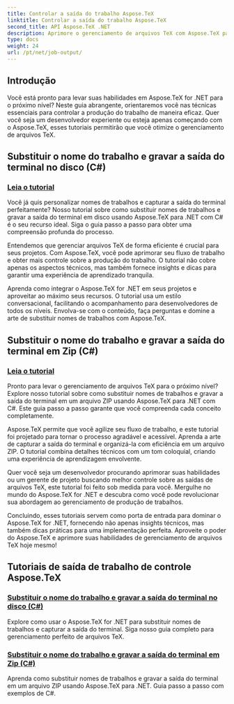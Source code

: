 ```yaml
---
title: Controlar a saída do trabalho Aspose.TeX
linktitle: Controlar a saída do trabalho Aspose.TeX
second_title: API Aspose.TeX .NET
description: Aprimore o gerenciamento de arquivos TeX com Aspose.TeX para .NET. Aprenda a substituir nomes de trabalhos e capturar a saída do terminal sem esforço usando C# com nossos guias passo a passo.
type: docs
weight: 24
url: /pt/net/job-output/
---
```


## Introdução

Você está pronto para levar suas habilidades em Aspose.TeX for .NET para o próximo nível? Neste guia abrangente, orientaremos você nas técnicas essenciais para controlar a produção do trabalho de maneira eficaz. Quer você seja um desenvolvedor experiente ou esteja apenas começando com o Aspose.TeX, esses tutoriais permitirão que você otimize o gerenciamento de arquivos TeX.

## Substituir o nome do trabalho e gravar a saída do terminal no disco (C#)
### [Leia o tutorial](./override-job-name-disk-output-csharp/)

Você já quis personalizar nomes de trabalhos e capturar a saída do terminal perfeitamente? Nosso tutorial sobre como substituir nomes de trabalhos e gravar a saída do terminal em disco usando Aspose.TeX para .NET com C# é o seu recurso ideal. Siga o guia passo a passo para obter uma compreensão profunda do processo.

Entendemos que gerenciar arquivos TeX de forma eficiente é crucial para seus projetos. Com Aspose.TeX, você pode aprimorar seu fluxo de trabalho e obter mais controle sobre a produção do trabalho. O tutorial não cobre apenas os aspectos técnicos, mas também fornece insights e dicas para garantir uma experiência de aprendizado tranquila.

Aprenda como integrar o Aspose.TeX for .NET em seus projetos e aproveitar ao máximo seus recursos. O tutorial usa um estilo conversacional, facilitando o acompanhamento para desenvolvedores de todos os níveis. Envolva-se com o conteúdo, faça perguntas e domine a arte de substituir nomes de trabalhos com Aspose.TeX.

## Substituir o nome do trabalho e gravar a saída do terminal em Zip (C#)
### [Leia o tutorial](./override-job-name-zip-output-csharp/)

Pronto para levar o gerenciamento de arquivos TeX para o próximo nível? Explore nosso tutorial sobre como substituir nomes de trabalhos e gravar a saída do terminal em um arquivo ZIP usando Aspose.TeX para .NET com C#. Este guia passo a passo garante que você compreenda cada conceito completamente.

Aspose.TeX permite que você agilize seu fluxo de trabalho, e este tutorial foi projetado para tornar o processo agradável e acessível. Aprenda a arte de capturar a saída do terminal e organizá-la com eficiência em um arquivo ZIP. O tutorial combina detalhes técnicos com um tom coloquial, criando uma experiência de aprendizagem envolvente.

Quer você seja um desenvolvedor procurando aprimorar suas habilidades ou um gerente de projeto buscando melhor controle sobre as saídas de arquivos TeX, este tutorial foi feito sob medida para você. Mergulhe no mundo do Aspose.TeX for .NET e descubra como você pode revolucionar sua abordagem ao gerenciamento de produção de trabalhos.

Concluindo, esses tutoriais servem como porta de entrada para dominar o Aspose.TeX for .NET, fornecendo não apenas insights técnicos, mas também dicas práticas para uma implementação perfeita. Aproveite o poder do Aspose.TeX e aprimore suas habilidades de gerenciamento de arquivos TeX hoje mesmo!
## Tutoriais de saída de trabalho de controle Aspose.TeX
### [Substituir o nome do trabalho e gravar a saída do terminal no disco (C#)](./override-job-name-disk-output-csharp/)
Explore como usar o Aspose.TeX for .NET para substituir nomes de trabalhos e capturar a saída do terminal. Siga nosso guia completo para gerenciamento perfeito de arquivos TeX.
### [Substituir o nome do trabalho e gravar a saída do terminal em Zip (C#)](./override-job-name-zip-output-csharp/)
Aprenda como substituir nomes de trabalhos e gravar a saída do terminal em um arquivo ZIP usando Aspose.TeX para .NET. Guia passo a passo com exemplos de C#.